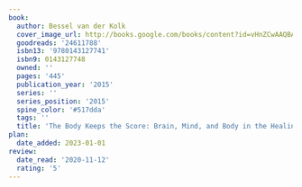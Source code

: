 ```yaml
---
book:
  author: Bessel van der Kolk
  cover_image_url: http://books.google.com/books/content?id=vHnZCwAAQBAJ&printsec=frontcover&img=1&zoom=1&edge=curl&source=gbs_api
  goodreads: '24611788'
  isbn13: '9780143127741'
  isbn9: 0143127748
  owned: ''
  pages: '445'
  publication_year: '2015'
  series: ''
  series_position: '2015'
  spine_color: '#517dda'
  tags: ''
  title: 'The Body Keeps the Score: Brain, Mind, and Body in the Healing of Trauma'
plan:
  date_added: 2023-01-01
review:
  date_read: '2020-11-12'
  rating: '5'
---
```

